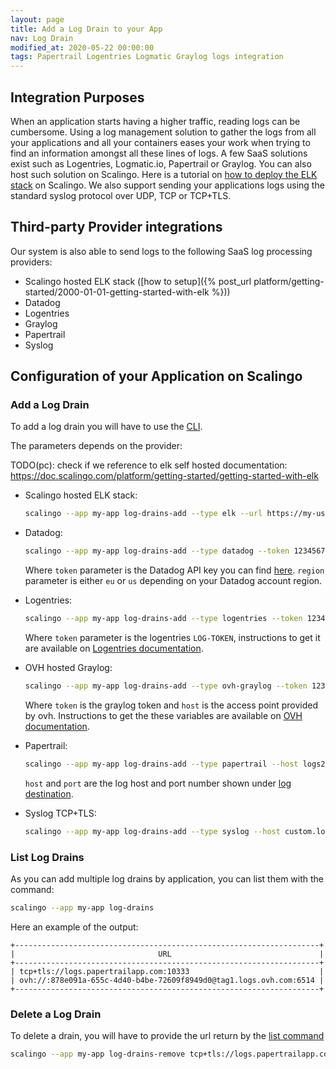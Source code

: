 ```yaml
---
layout: page
title: Add a Log Drain to your App
nav: Log Drain
modified_at: 2020-05-22 00:00:00
tags: Papertrail Logentries Logmatic Graylog logs integration
---
```


## Integration Purposes

When an application starts having a higher traffic, reading logs can be
cumbersome. Using a log management solution to gather the logs from all your
applications and all your containers eases your work when trying to find an
information amongst all these lines of logs. A few SaaS solutions exist such as
Logentries, Logmatic.io, Papertrail or Graylog. You can also host such solution
on Scalingo. Here is a tutorial on [how to deploy the ELK
stack](https://scalingo.com/articles/2018/02/23/running-the-elk-stack-on-scalingo.html)
on Scalingo. We also support sending your applications logs using the standard
syslog protocol over UDP, TCP or TCP+TLS.

## Third-party Provider integrations

Our system is also able to send logs to the following SaaS log processing providers:

* Scalingo hosted ELK stack ([how to setup]({% post_url platform/getting-started/2000-01-01-getting-started-with-elk %}))
* Datadog
* Logentries
* Graylog
* Papertrail
* Syslog

## Configuration of your Application on Scalingo

### Add a Log Drain

To add a log drain you will have to use the [CLI](https://doc.scalingo.com/cli).

The parameters depends on the provider:


TODO(pc): check if we reference to elk self hosted documentation:
https://doc.scalingo.com/platform/getting-started/getting-started-with-elk
* Scalingo hosted ELK stack:
    ```bash
    scalingo --app my-app log-drains-add --type elk --url https://my-user:123456789abcdef@logstash-app-name.osc-fr1.scalingo.io
    ```

* Datadog:
    ```bash
    scalingo --app my-app log-drains-add --type datadog --token 123456789abcdef --drain-region eu
    ```
    Where `token` parameter is the Datadog API key you can find
    [here](https://app.datadoghq.com/account/settings#api). `region` parameter
    is either `eu` or `us` depending on your Datadog account region.

* Logentries:
    ```bash
    scalingo --app my-app log-drains-add --type logentries --token 123456789abcdef
    ```
    Where `token` parameter is the logentries `LOG-TOKEN`, instructions to get
    it are available on [Logentries
    documentation](https://docs.logentries.com/docs/http-post).

* OVH hosted Graylog:
    ```bash
    scalingo --app my-app log-drains-add --type ovh-graylog --token 123456789abcdef --host tag3.logs.ovh.com
    ```
    Where `token` is the graylog token and `host` is the access point provided
    by ovh. Instructions to get the these variables are available on [OVH
    documentation](https://docs.ovh.com/fr/logs-data-platform/quick-start/).

* Papertrail:
    ```bash
    scalingo --app my-app log-drains-add --type papertrail --host logs2.papertrailapp.com --port 12345
    ```
    `host` and `port` are the log host and port number shown under [log
    destination](https://papertrailapp.com/account/destinations).

* Syslog TCP+TLS:
    ```bash
    scalingo --app my-app log-drains-add --type syslog --host custom.logstash.com --port 12345
    ```



### List Log Drains

As you can add multiple log drains by application, you can list them with the
command:
```bash
scalingo --app my-app log-drains
```

Here an example of the output:
```
+--------------------------------------------------------------------+
|                                URL                                 |
+--------------------------------------------------------------------+
| tcp+tls://logs.papertrailapp.com:10333                             |
| ovh://:878e091a-655c-4d40-b4be-72609f8949d0@tag1.logs.ovh.com:6514 |
+--------------------------------------------------------------------+
```

### Delete a Log Drain

To delete a drain, you will have to provide the url return by the [list
command](https://doc.scalingo.com/platform/app/log-drain#list-log-drains)
```bash
scalingo --app my-app log-drains-remove tcp+tls://logs.papertrailapp.com:10333
```